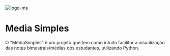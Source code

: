 ![logo-ms](https://mediasimples.vercel.app/static/img/faviconSITE.png)
# Media Simples

O "MédiaSimples" é um projeto que tem como intuito facilitar a visualização das
notas bimestrais/médias dos estudantes, utilizando Python.
